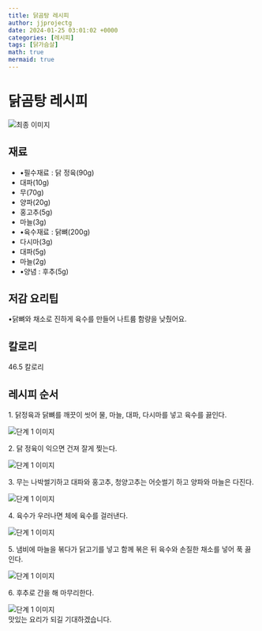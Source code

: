 ```yaml
---
title: 닭곰탕 레시피
author: jjprojectg
date: 2024-01-25 03:01:02 +0000
categories: [레시피]
tags: [닭가슴살]
math: true
mermaid: true
---
```

<meta name="og:type" content="website"/>
<meta charset="UTF-8"/>
<div class="header">
  <h1>닭곰탕 레시피</h1>
</div>

<div class="container my-4">
  <div class="row">
    <div class="col-12 col-md-6">
      <div class="recipe-image">
        <img src="http://www.foodsafetykorea.go.kr/uploadimg/20230306/20230306031431_1678083271333.jpg" class="step-image" alt="최종 이미지"/>
      </div>
    </div>
    <div class="col-12 col-md-6">
      <div class="ingredients">
        <h2>재료</h2>
        <ul class="card">
          <li> •필수재료 : 닭 정육(90g) </li>
          <li>  대파(10g) </li>
          <li>  무(70g) </li>
          <li>  양파(20g) </li>
          <li>  홍고추(5g) </li>
          <li>  마늘(3g) </li>
          <li> •육수재료 : 닭뼈(200g) </li>
          <li>  다시마(3g) </li>
          <li>  대파(5g) </li>
          <li>  마늘(2g) </li>
          <li> •양념 : 후추(5g) </li>
</ul>
      </div>
    </div>
    <div class="col-12 col-md-6">
      <div class="ingredients">
        <h2>저감 요리팁</h2>
        <div class="card"> 
          <p>
            •닭뼈와 채소로 진하게 육수를 만들어 나트륨 함량을 낮췄어요.
          </p>
        </div>
      </div>
      <div class="ingredients">
        <h2>칼로리</h2>
        <div class="card"> 
          <p>
            46.5 칼로리
          </p>
        </div>
      </div>
    </div>
  </div>

  <h2 class="my-4">레시피 순서</h2>
  <div class="card recipe-card">
    <div class="card-body recipe-step">
      <p class="card-text step-description">1. 닭정육과 닭뼈를 깨끗이 씻어 물, 마늘, 대파, 다시마를 넣고 육수를 끓인다.</p>
      <img src="http://www.foodsafetykorea.go.kr/uploadimg/20230306/20230306031512_1678083312934.jpg" alt="단계 1 이미지" class="step-image"/>
    </div>
  </div>
  <div class="card recipe-card">
    <div class="card-body recipe-step">
      <p class="card-text step-description">2. 닭 정육이 익으면 건져 잘게 찢는다.</p>
      <img src="http://www.foodsafetykorea.go.kr/uploadimg/20230306/20230306031545_1678083345384.jpg" alt="단계 1 이미지" class="step-image"/>
    </div>
  </div>
  <div class="card recipe-card">
    <div class="card-body recipe-step">
      <p class="card-text step-description">3. 무는 나박썰기하고 대파와 홍고추, 청양고추는 어슷썰기 하고 양파와 마늘은 다진다.</p>
      <img src="http://www.foodsafetykorea.go.kr/uploadimg/20230306/20230306031606_1678083366956.jpg" alt="단계 1 이미지" class="step-image"/>
    </div>
  </div>
  <div class="card recipe-card">
    <div class="card-body recipe-step">
      <p class="card-text step-description">4. 육수가 우러나면 체에 육수를 걸러낸다.</p>
      <img src="http://www.foodsafetykorea.go.kr/uploadimg/20230306/20230306031629_1678083389828.jpg" alt="단계 1 이미지" class="step-image"/>
    </div>
  </div>
  <div class="card recipe-card">
    <div class="card-body recipe-step">
      <p class="card-text step-description">5. 냄비에 마늘을 볶다가 닭고기를 넣고 함께 볶은 뒤 육수와 손질한 채소를 넣어 푹 끓인다.</p>
      <img src="http://www.foodsafetykorea.go.kr/uploadimg/20230306/20230306031646_1678083406084.jpg" alt="단계 1 이미지" class="step-image"/>
    </div>
  </div>
  <div class="card recipe-card">
    <div class="card-body recipe-step">
      <p class="card-text step-description">6. 후추로 간을 해 마무리한다.</p>
      <img src="http://www.foodsafetykorea.go.kr/uploadimg/20230306/20230306031705_1678083425528.jpg" alt="단계 1 이미지" class="step-image"/>
    </div>
  </div>

</div>
맛있는 요리가 되길 기대하겠습니다.
